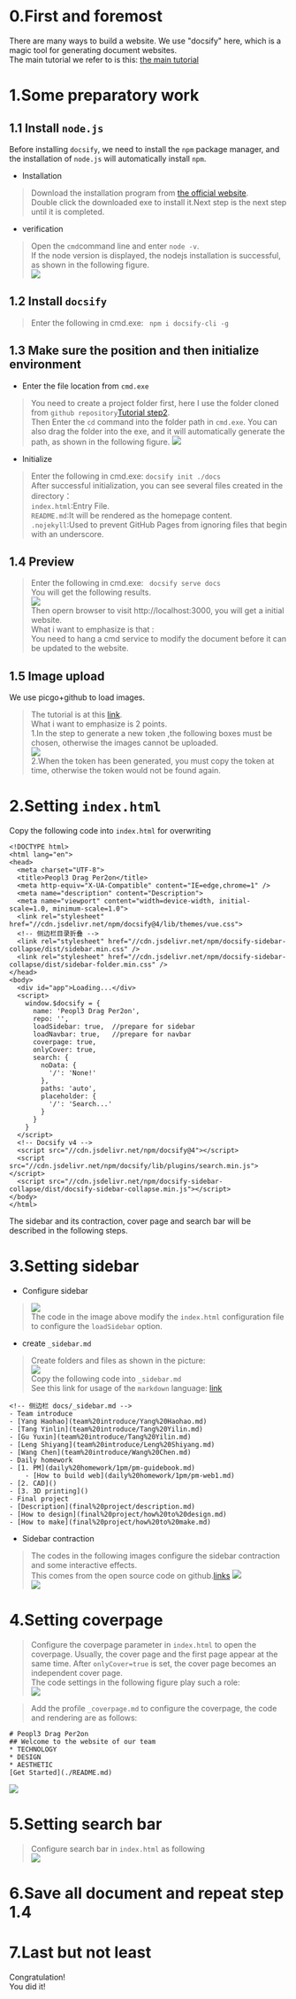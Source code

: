 
# 0.First and foremost
There are many ways to build a website. We use "docsify" here, which is a magic tool for generating document websites.   
The main tutorial we refer to is this: [the main tutorial](https://www.nexmaker.com/doc/1projectmanage/github&docsify.html)
# 1.Some preparatory work
## 1.1 Install `node.js`
Before installing `docsify`, we need to install the `npm` package manager, and the installation of `node.js` will automatically install `npm`.
+ Installation  
>Download the installation program from [the official website](https://nodejs.org/en/).  
>Double click the downloaded exe to install it.Next step is the next step until it is completed.
+ verification
>Open the `cmd`command line and enter `node -v`.  
>If the node version is displayed, the nodejs installation is successful, as shown in the following figure.  
>![](https://raw.githubusercontent.com/oxygen-berry/imageuploadservice/main/image/202210110105804.png)  

## 1.2 Install `docsify`
>Enter the following in cmd.exe:
>``` npm i docsify-cli -g```

## 1.3 Make sure the position and then initialize environment
+ Enter the file location from `cmd.exe`
> You need to create a project folder first, here I use the folder cloned from `github repository`[Tutorial step2](https://www.nexmaker.com/doc/1projectmanage/github&docsify.html).  
> Then Enter the `cd` command into the folder path in `cmd.exe`. You can also drag the folder into the exe, and it will automatically generate the path, as shown in the following figure. 
![](https://raw.githubusercontent.com/oxygen-berry/imageuploadservice/main/image/202210110120339.png)
+ Initialize
>Enter the following in cmd.exe:
>```docsify init ./docs```  
>After successful initialization, you can see several files created in the directory：  
>`index.html`:Entry File.  
>`README.md`:It will be rendered as the homepage content.  
>`.nojekyll`:Used to prevent GitHub Pages from ignoring files that begin with an underscore.

## 1.4 Preview
>Enter the following in cmd.exe:
>``` docsify serve docs```  
>You will get the following results.   
>![](https://raw.githubusercontent.com/oxygen-berry/imageuploadservice/main/image/202210110154062.png)  
>Then opern browser to visit http://localhost:3000, you will get a initial website.   
>What i want to emphasize is that :  
>You need to hang a cmd service to modify the document before it can be updated to the website.

## 1.5 Image upload 
We use picgo+github to load images.
>The tutorial is at this [link](https://www.nexmaker.com/doc/1projectmanage/imageuploadservice.html).  
>What i want to emphasize is 2 points.  
>1.In the step to generate a new token ,the following boxes must be chosen, otherwise the images cannot be uploaded.  
>![](https://raw.githubusercontent.com/oxygen-berry/imageuploadservice/main/image/202210111844398.png)  
>2.When the token has been generated, you must copy the token at time, otherwise the token would not be found again.

# 2.Setting `index.html`
Copy the following code into `index.html` for overwriting
```
<!DOCTYPE html>
<html lang="en">
<head>
  <meta charset="UTF-8">
  <title>Peopl3 Drag Per2on</title>
  <meta http-equiv="X-UA-Compatible" content="IE=edge,chrome=1" />
  <meta name="description" content="Description">
  <meta name="viewport" content="width=device-width, initial-scale=1.0, minimum-scale=1.0">
  <link rel="stylesheet" href="//cdn.jsdelivr.net/npm/docsify@4/lib/themes/vue.css">
  <!-- 侧边栏目录折叠 -->
  <link rel="stylesheet" href="//cdn.jsdelivr.net/npm/docsify-sidebar-collapse/dist/sidebar.min.css" />
  <link rel="stylesheet" href="//cdn.jsdelivr.net/npm/docsify-sidebar-collapse/dist/sidebar-folder.min.css" />
</head>
<body>
  <div id="app">Loading...</div>
  <script>
    window.$docsify = {
      name: 'Peopl3 Drag Per2on',
      repo: '',
      loadSidebar: true,  //prepare for sidebar
      loadNavbar: true,   //prepare for navbar
      coverpage: true,
      onlyCover: true,
      search: {
        noData: {
          '/': 'None!'
        },
        paths: 'auto',
        placeholder: {
          '/': 'Search...'
        }
      }
    }
  </script>
  <!-- Docsify v4 -->
  <script src="//cdn.jsdelivr.net/npm/docsify@4"></script>
  <script src="//cdn.jsdelivr.net/npm/docsify/lib/plugins/search.min.js"></script>
  <script src="//cdn.jsdelivr.net/npm/docsify-sidebar-collapse/dist/docsify-sidebar-collapse.min.js"></script>
</body>
</html>
```
The sidebar and its contraction, cover page and search bar will be described in the following steps.

# 3.Setting sidebar
+ Configure sidebar
>![](https://raw.githubusercontent.com/oxygen-berry/imageuploadservice/main/image/202210110233085.png)  
>The code in the image above modify the `index.html` configuration file to configure the `loadSidebar` option.
+ create `_sidebar.md` 
>Create folders and files as shown in the picture:  
>![](https://raw.githubusercontent.com/oxygen-berry/imageuploadservice/main/image/202210110240469.png)  
>Copy the following code into `_sidebar.md`  
>See this link for usage of the `markdown` language: [link](https://www.runoob.com/markdown/md-image.html)  

```
<!-- 侧边栏 docs/_sidebar.md -->
- Team introduce
- [Yang Haohao](team%20introduce/Yang%20Haohao.md)
- [Tang Yinlin](team%20introduce/Tang%20Yilin.md)
- [Gu Yuxin](team%20introduce/Tang%20Yilin.md)
- [Leng Shiyang](team%20introduce/Leng%20Shiyang.md)
- [Wang Chen](team%20introduce/Wang%20Chen.md)
- Daily homework
- [1. PM](daily%20homework/1pm/pm-guidebook.md)
    - [How to build web](daily%20homework/1pm/pm-web1.md)
- [2. CAD]()
- [3. 3D printing]()
- Final project
- [Description](final%20project/description.md)
- [How to design](final%20project/how%20to%20design.md) 
- [How to make](final%20project/how%20to%20make.md)
```  
+ Sidebar contraction
>The codes in the following images configure the sidebar contraction and some interactive effects.  
>This comes from the open source code on github.[links](https://github.com/iPeng6/docsify-sidebar-collapse) 
>![](https://raw.githubusercontent.com/oxygen-berry/imageuploadservice/main/image/202210110302065.png)  
>![](https://raw.githubusercontent.com/oxygen-berry/imageuploadservice/main/image/202210110306220.png)

# 4.Setting coverpage
>Configure the coverpage parameter in `index.html` to open the coverpage. Usually, the cover page and the first page appear at the same time. After `onlyCover=true` is set, the cover page becomes an independent cover page.  
>The code settings in the following figure play such a role:  
>![](https://raw.githubusercontent.com/oxygen-berry/imageuploadservice/main/image/202210110312548.png)  

>Add the profile `_coverpage.md` to configure the coverpage, the code and rendering are as follows:  
```
# Peopl3 Drag Per2on  
## Welcome to the website of our team 
* TECHNOLOGY
* DESIGN
* AESTHETIC
[Get Started](./README.md)
```
![](https://raw.githubusercontent.com/oxygen-berry/imageuploadservice/main/image/202210110317829.png)

# 5.Setting search bar
>Configure search bar in `index.html` as following  
>![](https://raw.githubusercontent.com/oxygen-berry/imageuploadservice/main/image/202210110319460.png)

# 6.Save all document and repeat step 1.4
# 7.Last but not least
Congratulation!  
You did it!
